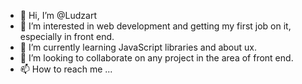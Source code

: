 - 👋 Hi, I’m @Ludzart
- 👀 I’m interested in web development and getting my first job on it, especially in front end.
- 🌱 I’m currently learning JavaScript libraries and about ux.
- 💞️ I’m looking to collaborate on any project in the area of front end.
- 📫 How to reach me ...


<!---
Ludzart/Ludzart is a ✨ special ✨ repository because its `README.md` (this file) appears on your GitHub profile.
You can click the Preview link to take a look at your changes.
--->

